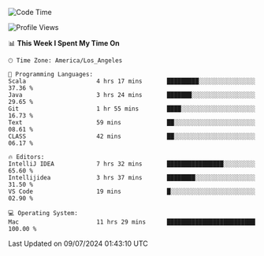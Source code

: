 <!--START_SECTION:waka-->
![Code Time](http://img.shields.io/badge/Code%20Time-1%2C098%20hrs%2036%20mins-blue)

![Profile Views](http://img.shields.io/badge/Profile%20Views-0-blue)

📊 **This Week I Spent My Time On** 

```text
🕑︎ Time Zone: America/Los_Angeles

💬 Programming Languages: 
Scala                    4 hrs 17 mins       █████████░░░░░░░░░░░░░░░░   37.36 % 
Java                     3 hrs 24 mins       ███████░░░░░░░░░░░░░░░░░░   29.65 % 
Git                      1 hr 55 mins        ████░░░░░░░░░░░░░░░░░░░░░   16.73 % 
Text                     59 mins             ██░░░░░░░░░░░░░░░░░░░░░░░   08.61 % 
CLASS                    42 mins             ██░░░░░░░░░░░░░░░░░░░░░░░   06.17 % 

🔥 Editors: 
IntelliJ IDEA            7 hrs 32 mins       ████████████████░░░░░░░░░   65.60 % 
Intellijidea             3 hrs 37 mins       ████████░░░░░░░░░░░░░░░░░   31.50 % 
VS Code                  19 mins             █░░░░░░░░░░░░░░░░░░░░░░░░   02.90 % 

💻 Operating System: 
Mac                      11 hrs 29 mins      █████████████████████████   100.00 % 
```


 Last Updated on 09/07/2024 01:43:10 UTC
<!--END_SECTION:waka-->
